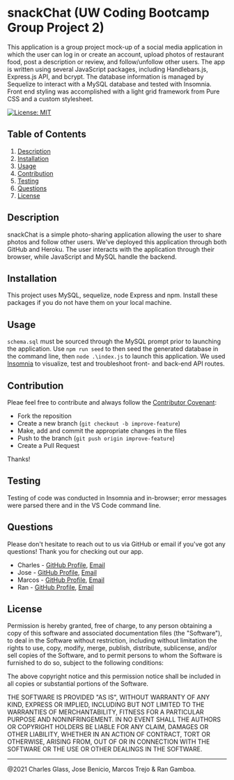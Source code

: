 # snackChat (UW Coding Bootcamp Group Project 2)

This application is a group project mock-up of a social media application in which the user can log in or create an account, upload photos of restaurant food, post a description or review, and follow/unfollow other users. The app is written using several JavaScript packages, including Handlebars.js, Express.js API, and bcrypt. The database information is managed by Sequelize to interact with a MySQL database and tested with Insomnia. Front end styling was accomplished with a light grid framework from Pure CSS and a custom stylesheet.

[![License: MIT](https://img.shields.io/badge/License-MIT-yellow.svg)](https://opensource.org/licenses/MIT)

## Table of Contents

  1. [Description](#description)
  3. [Installation](#installation)
  4. [Usage](#usage)
  5. [Contribution](#contribution)
  6. [Testing](#testing)
  7. [Questions](#questions)
  8. [License](#license)
  
## Description

snackChat is a simple photo-sharing application allowing the user to share photos and follow other users. We've deployed this application through both GitHub and Heroku. The user interacts with the application through their browser, while JavaScript and MySQL handle the backend.

## Installation

This project uses MySQL, sequelize, node Express and npm. Install these packages if you do not have them on your local machine. 

## Usage

``schema.sql`` must be sourced through the MySQL prompt prior to launching the application. Use ``npm run seed`` to then seed the generated database in the command line, then  ``node .\index.js`` to launch this application. We used [Insomnia](https://insomnia.rest/) to visualize, test and troubleshoot front- and back-end API routes.

## Contribution

Pleae feel free to contribute and always follow the [Contributor Covenant](http://contributor-covenant.org/version/1/3/0/):

* Fork the reposition
* Create a new branch (``git checkout -b improve-feature``)
* Make, add and commit the appropriate changes in the files
* Push to the branch (``git push origin improve-feature``)
* Create a Pull Request

Thanks!

## Testing

Testing of code was conducted in Insomnia and in-browser; error messages were parsed there and in the VS Code command line.

## Questions

Please don't hesitate to reach out to us via GitHub or email if you've got any questions! Thank you for checking out our app.

* Charles - [GitHub Profile](https://github.com), [Email](mailto:rangamboa@gmail.com)
* Jose - [GitHub Profile](https://github.com), [Email](mailto:rangamboa@gmail.com)
* Marcos - [GitHub Profile](https://github.com), [Email](mailto:rangamboa@gmail.com)
* Ran - [GitHub Profile](https://github.com/rangamboa), [Email](mailto:rangamboa@gmail.com)

## License

Permission is hereby granted, free of charge, to any person obtaining a copy of this software and associated documentation files (the "Software"), to deal in the Software without restriction, including without limitation the rights to use, copy, modify, merge, publish, distribute, sublicense, and/or sell copies of the Software, and to permit persons to whom the Software is furnished to do so, subject to the following conditions:

The above copyright notice and this permission notice shall be included in all copies or substantial portions of the Software.

THE SOFTWARE IS PROVIDED "AS IS", WITHOUT WARRANTY OF ANY KIND, EXPRESS OR IMPLIED, INCLUDING BUT NOT LIMITED TO THE WARRANTIES OF MERCHANTABILITY, FITNESS FOR A PARTICULAR PURPOSE AND NONINFRINGEMENT. IN NO EVENT SHALL THE AUTHORS OR COPYRIGHT HOLDERS BE LIABLE FOR ANY CLAIM, DAMAGES OR OTHER LIABILITY, WHETHER IN AN ACTION OF CONTRACT, TORT OR OTHERWISE, ARISING FROM, OUT OF OR IN CONNECTION WITH THE SOFTWARE OR THE USE OR OTHER DEALINGS IN THE SOFTWARE.

---
@2021 Charles Glass, Jose Benicio, Marcos Trejo & Ran Gamboa.